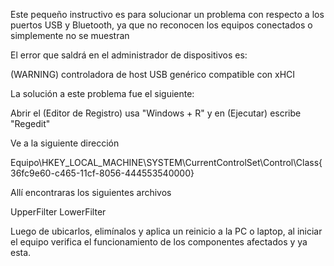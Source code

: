 Este pequeño instructivo es para solucionar un problema con respecto a los puertos USB y Bluetooth, ya que no reconocen los equipos conectados o simplemente no se muestran

El error que saldrá en el administrador de dispositivos es:

(WARNING) controladora de host USB genérico compatible con xHCI

La solución a este problema fue el siguiente:

Abrir el (Editor de Registro) usa "Windows + R" y en (Ejecutar) escribe "Regedit"

Ve a la siguiente dirección

Equipo\HKEY_LOCAL_MACHINE\SYSTEM\CurrentControlSet\Control\Class\{36fc9e60-c465-11cf-8056-444553540000}

Allí encontraras los siguientes archivos

UpperFilter
LowerFilter

Luego de ubicarlos, elimínalos y aplica un reinicio a la PC o laptop, al iniciar el equipo verifica el funcionamiento de los componentes afectados y ya esta.